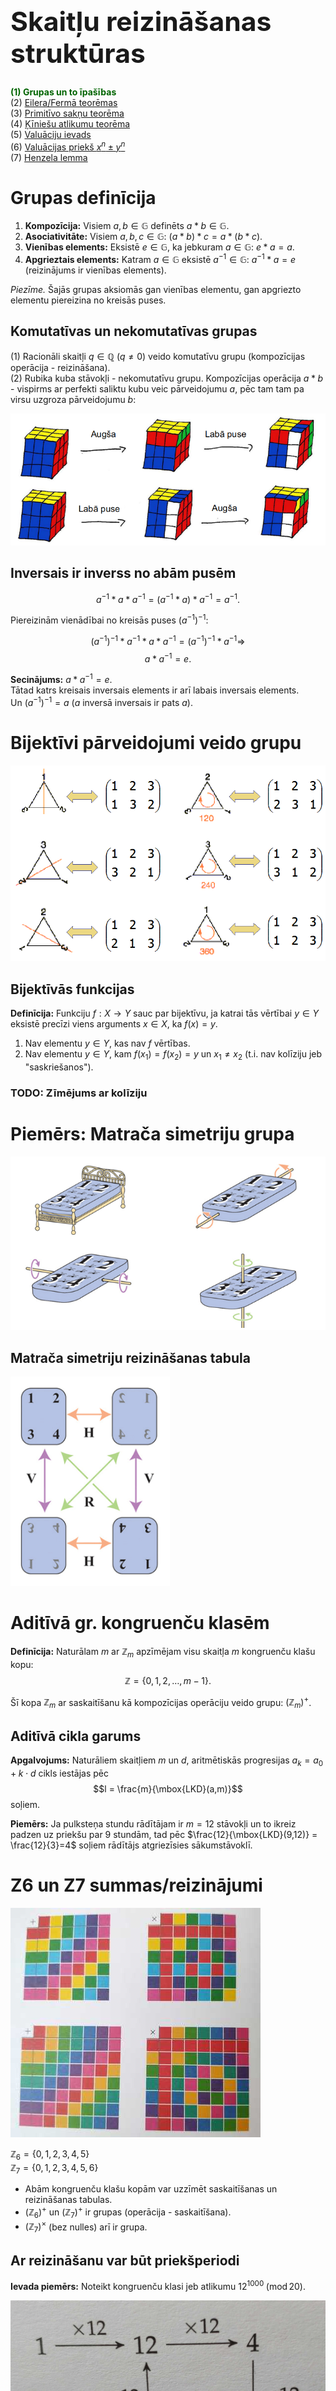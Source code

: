 # &nbsp;

<hgroup>

<h1 style="font-size:32pt">Skaitļu reizināšanas struktūras</h1>

</hgroup><hgroup>

<span style="color:darkgreen">**(1) Grupas un to īpašības**</span>  
(2) [Eilera/Fermā teorēmas](#section-1)  
(3) [Primitīvo sakņu teorēma](#section-2)  
(4) [Ķīniešu atlikumu teorēma](#section-3)  
(5) [Valuāciju ievads](#section-4)  
(6) [Valuācijas priekš $x^n \pm y^n$](#section-5)  
(7) [Henzela lemma](#section-6)

</hgroup>

# <lo-summary/> Grupas definīcija

1. **Kompozīcija:** Visiem $a,b \in \mathbb{G}$ definēts
$a \ast b \in \mathbb{G}$.   
2. **Asociativitāte:** Visiem $a,b,c \in \mathbb{G}$: 
$(a \ast b) \ast c = a \ast (b \ast c)$.   
3. **Vienības elements:** Eksistē $e \in \mathbb{G}$, 
ka jebkuram $a \in \mathbb{G}$: $e \ast a = a$.   
4. **Apgrieztais elements:** Katram $a \in \mathbb{G}$ 
eksistē $a^{-1} \in \mathbb{G}$: 
$a^{-1} \ast a = e$ (reizinājums ir vienības elements).

*Piezīme.* Šajās grupas aksiomās gan vienības elementu, 
gan apgriezto elementu piereizina no kreisās puses.

## Komutatīvas un nekomutatīvas grupas

(1) Racionāli skaitļi $q \in \mathbb{Q}$ ($q \neq 0$) veido 
komutatīvu grupu (kompozīcijas operācija - reizināšana).  
(2) Rubika kuba stāvokļi - nekomutatīvu grupu. Kompozīcijas operācija 
$a \ast b$ - vispirms ar perfekti saliktu kubu 
veic pārveidojumu $a$, pēc tam tam pa virsu uzgroza pārveidojumu $b$:

![Rubika kubs nekomutatīvs](rubik-cube-noncommutative.png)


## Inversais ir inverss no abām pusēm

$$a^{-1} \ast a \ast a^{-1} = (a^{-1} \ast a) \ast a^{-1} = a^{-1}.$$

Piereizinām vienādībai no kreisās puses $\left( a^{-1} \right)^{-1}$: 

$$\left( a^{-1} \right)^{-1} \ast a^{-1} \ast a \ast a^{-1} = 
\left( a^{-1} \right)^{-1} \ast a^{-1} \Rightarrow$$
$$a \ast a^{-1} = e.$$

**Secinājums:** $a \ast a^{-1} = e$.  
Tātad katrs kreisais inversais
elements ir arī labais inversais elements.  
Un $\left( a^{-1} \right)^{-1} = a$ ($a$ inversā
inversais ir pats $a$).


# <lo-summary/> Bijektīvi pārveidojumi veido grupu

![Simetriju grupa](symmetric-group.png)

## Bijektīvās funkcijas

**Definīcija:** Funkciju $f:X \rightarrow Y$ sauc par bijektīvu, ja 
katrai tās vērtībai $y \in Y$ eksistē precīzi viens arguments $x \in X$, 
ka $f(x) = y$.

1. Nav elementu $y \in Y$, kas nav $f$ vērtības. 
2. Nav elementu $y \in Y$, kam $f(x_1)=f(x_2)=y$ un $x_1 \neq x_2$
(t.i. nav kolīziju jeb "saskriešanos"). 

### TODO: Zīmējums ar kolīziju



# <lo-summary/> Piemērs: Matrača simetriju grupa

![Matraču grupa](bed-mattress.png)

## Matrača simetriju reizināšanas tabula


![Matrača pārveidojumi](mattress-group.png)




# <lo-summary/> Aditīvā gr. kongruenču klasēm

**Definīcija:** Naturālam $m$ ar $\mathbb{Z}_m$ apzīmējam
visu skaitļa $m$ kongruenču klašu kopu: 
$$\mathbb{Z} = \{ 0,1,2,\ldots,m-1 \}.$$

Šī kopa $\mathbb{Z}_m$ ar saskaitīšanu kā kompozīcijas 
operāciju veido grupu: $(\mathbb{Z}_m)^{+}$. 




## Aditīvā cikla garums 

**Apgalvojums:** Naturāliem skaitļiem $m$ un $d$, 
aritmētiskās progresijas $a_k = a_0 + k \cdot d$ 
cikls iestājas pēc 
$$l = \frac{m}{\mbox{LKD}(a,m)}$$
soļiem. 

**Piemērs:** Ja pulksteņa stundu rādītājam ir $m=12$ stāvokļi
un to ikreiz padzen uz priekšu par $9$ stundām, tad 
pēc $\frac{12}{\mbox{LKD}(9,12)} = \frac{12}{3}=4$ soļiem 
rādītājs atgriezīsies sākumstāvoklī. 


# <lo-summary/> Z6 un Z7 summas/reizinājumi

<hgroup>

![Sask. un reiz. tabulas](multiplication-tables.jpg)

</hgroup>

<hgroup>

$\mathbb{Z}_6 = \{ 0,1,2,3,4,5 \}$   
$\mathbb{Z}_7 = \{ 0,1,2,3,4,5,6 \}$   

* Abām kongruenču klašu kopām var uzzīmēt saskaitīšanas
un reizināšanas tabulas.
* $(\mathbb{Z}_6)^{+}$ un $(\mathbb{Z}_7)^{+}$
ir grupas (operācija - saskaitīšana).
* $(\mathbb{Z}_7)^{\times}$ (bez nulles) arī ir grupa.
 


</hgroup>


## Ar reizināšanu var būt priekšperiodi

<hgroup>

**Ievada piemērs:** Noteikt kongruenču klasi jeb atlikumu
$12^{1000}\;(\mbox{mod}\,20)$. 

![12 pakāpes](powers-of-12.jpg)

</hgroup>

<hgroup>

$12^n\;(\mbox{mod}\,20)$ ir:

$$\left\{
\begin{array}{ll}
1, & \mbox{ja $n=0$} \\
12, & \mbox{ja $n=4k+1$} \\
4, & \mbox{ja $n=4k+2$} \\
8, & \mbox{ja $n=4k+3$} \\
16, & \mbox{ja $n=4k+4$} 
\end{array} \right.$$

</hgroup>


## Ja kāpināmais savst.pirmsk. ar moduli

$12^{n}\;(\mbox{mod}\,20)$ analizējams 
līdzīgi kā $2^{n}\;(\mbox{mod}\,5)$

<table>
<tr>
<th>$n$</th>
<td>0</td><td>1</td><td>2</td><td>3</td><td>4</td><td>5</td>
</tr>
<tr>
<th>$12^{n}\;\mbox{mod}\,20$</th>
<td>1</td><td>12</td><td>4</td><td>8</td><td>16</td><td>12</td>
</tr>
<tr>
<th>$2^{n}\;\mbox{mod}\,5$</th>
<td>1</td><td>2</td><td>4</td><td>3</td><td>1</td><td>2</td>
</tr>
</table>


# <lo-sample/> Multiplikatīvā grupa

**Definīcija:** Ar $\Phi(n)$ apzīmēsim visus tos atlikumus no $\mathbb{Z}$, 
kas ir savstarpēji pirmskaitļi ar $n$. 

* Ja $p$ ir pirmskaitlis: $\Phi(p) = \{ 1, 2, \ldots, p-1 \}$  
(visi atlikumi, izņemot $0$).

* $\Phi(10) = \{ 1,3,7,9 \}$  
(atlikumi, kas nedalās ar $2$ vai $5$). 


## Kongruences klašu mult.grupa

**Apgalvojums:** $\Phi(n)$ ar kompozīcijas operāciju - reizināšanu 
veido grupu. 

*Pierādījums.*  
(A) Reizināšana atlikumiem $a,b \in \Phi(n)$ ir definēta un 
arī atlikums $a\cdot{}b$ ir savst.pirmskaitlis ar $n$.  
(B) $1 \in \Phi(n)$ ir vienības elements attiecībā uz reizināšanu.  
(C) Katram atlikumam $a \in \Phi(n)$ eksistē inversais. 


## Lemma par kongruenču klasēm

**Lemma:** Dots naturāls skaitlis $n$ un 
$$\Phi(n) = \{ 1, \ldots, n-1 \}$$
ir atlikumu kopa, kas ir savstarpēji pirmskaitļi ar $n$.  
Izvēlamies $a \in \Phi(n)$ un definējam jaunu atlikumu kopu:
$$a\Phi(n) = \{ ax\;\mid\;x \in \Phi(n) \} = \{ a \cdot 1, \ldots, a \cdot (n-1) \}.$$
Tad $a\Phi(n)=\Phi(n)$: kopa $a\Phi(n)$ sakrīt ar visu atlikumu kopu, kas ir
savstarpēji pirmskaitļi ar $n$. 

## Lemmas ilustrācija

TODO: Kaut kāda bildīte, kur atlikumi sajaucas

## Lemmas pierādījums



# <lo-summary/> Φ(8) un matrača simetrija

<hgroup>

![Matrača pārveidojumi](mattress-group.png)

</hgroup>
<hgroup>

![Φ(8) reizināšanas tabula](z8-multiplication-table.png)

Abas grupas ir *izomorfas* - matraču $4$ simetrijām
un $\Phi(8) = \{ 1,3,5,7 \}$ ir abpusēji viennozīmīga atbilstība
starp elementiem un to reizinājumiem.

</hgroup>



# <lo-summary/> Vilsona teorēma

**Teorēma:** Katram pirmskaitlim $p$, $(p-1)! \equiv -1\;(\mbox{mod}\,p)$. 

**Pierādījums:** Katram elementam $x \in \{ 1,\ldots,p-1 \}$ eksistē
inversais elements $x^{-1}$.  
**Vai kongruenču klase var būt pati sev inversā?**  
Ja $x = x^{-1}$, tad kongruenču klasi $x$ pareizinot
pašu ar sevi, iegūstam $1$:
$$x^2 \equiv 1\;(\mbox{mod}\,p),$$
jeb $x^2-1=(x-1)(x+1)$ dalās ar $p$. 

## Pierādījuma turpinājums

$x^2-1=(x-1)(x+1) \equiv p\;(\mbox{mod}\,p)$
ir vienīgi tad, ja $x = 1$ vai $x = p-1$. 

Vilsona teorēmā $(p-1)!$ satur visas kongruenču klases 
$x$ un $x^{-1}$ pa pāriem, izņemot $1$ un $(p-1)$.  
Tāpēc $(p-1)!$ kongruents ar $p-1$ jeb $-1$.  
$\blacksquare$



# <lo-sample/> IMO.SHL.2014.N4

**IMO.SHL.2014.N4:** 
Ar $n > 1$ apzīmēts kāds naturāls skaitlis. Pierādīt, ka
bezgalīgi daudzi locekļi virknei 
$(a_k)_{k \geq 1}$, kas definēta ar
$$a_k=\left\lfloor\frac{n^k}{k}\right\rfloor,$$ 
ir nepāru skaitļi.  
(Reālam skaitlim $x$, $\lfloor x\rfloor$ apzīmē 
lielāko veselo skaitli, kas nepārsniedz $x$.)


<!--
Let $n > 1$ be a given integer. Prove that 
infinitely many terms of the sequence 
$(a_k )_{k \geq 1}$, defined by 
$$a_k=\left\lfloor\frac{n^k}{k}\right\rfloor,$$ 
are odd.  
(For a real number $x$, $\lfloor x\rfloor$ denotes 
the largest integer not exceeding $x$.)
-->


## Empīrisks stāsts

abc













# &nbsp;

<hgroup>

<h1 style="font-size:32pt">Skaitļu reizināšanas struktūras</h1>

</hgroup>

<hgroup>

<span>(1) [Grupas un to īpašības](#section)</span>  
<span style="color:darkgreen">**(2) Eilera/Fermā teorēmas**</span>  
(3) [Primitīvo sakņu teorēma](#section-2)  
(4) [Ķīniešu atlikumu teorēma](#section-3)  
(5) [Valuāciju ievads](#section-4)  
(6) [Valuācijas priekš $x^n \pm y^n$](#section-5)  
(7) [Henzela lemma](#section-6)

</hgroup>






# <lo-sample/> Eilera teorēma

**Teorēma:** Ja $a$ un $n$ ir savstarpēji pirmskaitļi, tad  $a^{\varphi(n)} \equiv
1\;(\mbox{mod}\,n)$.  
*Piezīme.* Ar $\varphi(n)$ apzīmējam elementu skaitu kopā $\Phi(n)$ - to atlikumu 
skaitu no $\{ 0, \ldots, n-1 \}$, kas ir savstarpēji pirmskaitļi ar $n$.  
Funkciju $\varphi(n)$ sauc par *Eilera funkciju*. 

## Eilera teorēmas pierādījums

def

# <lo-sample/> Mazā Fermā teorēma

**Teorēma:** Ja $p ir pirmskaitlis un $\mbox{LKD}(a, p) = 1$, 
tad $a^{p−1} \equiv 1\;(\mbox{mod}\,p)$.


# <lo-sample/> IMO.SHL.2017.N2

<div style="font-size: 70%">

Dots pirmskaitlis $p \geq 2$.
Eduardo and Fernando spēlē sekojošu spēli, pārmaiņus
izdarot gājienus: Katrā gājienā spēlētājs izvēlas 
indeksu $i$ no kopas 
$\{0,1,\ldots,p-1\}$, 
kuru neviens no viņiem vēl nav izvēlējies, un 
tad izvēlas elementu $a_i$ no kopas
$\{0, 1, 2, 3, 4, 5, 6, 7, 8, 9\}$. 
Spēli sāk Eduardo. Spēle beidzas tad, kad visi 
indeksi $i \in \{0,1,\ldots,p-1\}$ ir izvēlēti. 
Tad tiek izrēķināts sekojošs skaitlis: 
$$M = a_0 + 10 \cdot a_1 + \cdots + 
10^{p-1} \cdot a_{p-1} =
\sum_{j=0}^{p-1} a_j \cdot 10^j.$$
Eduardo mērķis ir padarīt skaitli $M$ dalāmu ar $p$, 
bet Fernando mērķis ir to nepieļaut.  
Pierādīt, ka Eduardo ir uzvaroša stratēģija - viņš
vienmēr var sasniegt savu mērķi.

</div>

<!--
Let $p \geq 2$ be a prime number.
Eduardo and Fernando play the following
game making moves alternately: 
in each move, the current player 
chooses an index $i$ in the set 
$\{0,1,\ldots,p-1\}$ 
that was not 
chosen before by either of the two
players and then 
chooses an element $a_i$ of the
set $\{0, 1, 2, 3, 4, 5, 6, 7, 8, 9\}$. 
Eduardo has the first move. 
The game ends after all the indices
$i \in \{0,1,\ldots,p-1\}$ have been 
hosen. Then the following number is 
computed:
$$M = a_0 + 10 \cdot a_1 + \cdots + 
10^{p-1} \cdot a_{p-1} =
\sum_{j=0}^{p-1} a_j \cdot 10^j.$$
The goal of Eduardo is to make the
number $M$ divisible by $p$, and the
goal of Fernando is to prevent this.\\
Prove that Eduardo has a winning strategy.
-->








# &nbsp;

<hgroup>

<h1 style="font-size:32pt">Skaitļu reizināšanas struktūras</h1>

</hgroup><hgroup>

<span>(1) Grupas un to īpašības</span>  
(2) Eilera/Fermā teorēmas  
<span style="color:darkgreen">**(3) Primitīvo sakņu teorēma**</span>  
(4) Ķīniešu atlikumu teorēma  
(5) Valuāciju ievads  
(6) Valuācijas priekš $x^n \pm y^n$  
(7) Henzela lemma

</hgroup>

# <lo-sample/> Kas ir primitīvās saknes

**Definīcija:** Skaitli $g$ sauc par primitīvo sakni pēc $(\mbox{mod}\,n)$, 
ja katram skaitlim $a$, kas ir savstarpējs pirmskaitlis, eksistē 
tāds naturāls kāpinātājs $k \in \mathbb{N}$, ka $g^k \equiv a\;(\mbox{mod}\,n)$. 


##  (mod 17) - ne visi moduļi ir prim.saknes

<hgroup>

![Root is not 2](non-primitive-root.png)

</hgroup>

<hgroup>

![Root is 3](primitive-root.png)

</hgroup>

## (mod 13) - katra atlikuma cikls

![Pakāpes atlikumiem (mod 13)](powers-mod13.png)

[Multiplikatīvas grupas (mod n)](https://en.wikipedia.org/wiki/Multiplicative_group_of_integers_modulo_n#Examples_2)



# <lo-summary/> Primitīvo sakņu teorēma

**Teorēma:** Multiplikatīvā grupa atlikumiem, kas ir savstarpēji 
pirmskaitļi ar $n$: $(\Phi(n))^{\times}$ ir cikliska tad un tikai tad, ja
$n \in \{ 2; 4\}$ vai arī $n \in \{p^k, 2p^k \}$ kādai nepāru pirmskaitļa
$p$ pakāpei $p^k$. 

*Piezīme.* Grupa ir cikliska - tas nozīmē, ka eksistē primitīvā sakne $g$, 
kuras pakāpes $g^0, g^1, g^2, \ldots$ pieņem visas vērtības šajā grupā.

## Teorēmas pierādījums

ghi









# &nbsp;

<hgroup>

<h1 style="font-size:32pt">Skaitļu reizināšanas struktūras</h1>

</hgroup><hgroup>

<span>(1) Grupas un to īpašības</span>  
(2) Eilera/Fermā teorēmas  
(3) Primitīvo sakņu teorēma  
<span style="color:darkgreen">**(4) Ķīniešu atlikumu teorēma**</span>   
(5) Valuāciju ievads  
(6) Valuācijas priekš $x^n \pm y^n$  
(7) Henzela lemma

</hgroup>



# <lo-summary/> Ķīniešu atlikumu teorēma

**Teorēma:** Doti $m_1,\ldots,m_k$ ir naturāli skaitļi, kuri ir pa pāriem
savstarpēji pirmskaitļi un $M = m_1 \cdot \ldots \cdot m_k$ ir 
viņu reizinājums. Tad katram veselu skaitļu komplektam 
$(x_1,\ldots,x_k)$ ir tieši viena kongruenču klase
$x\;(\mbox{mod}\,M)$, kurai 
$$x \equiv x_i\;(\mbox{mod}\,m_i),\;\mbox{kur}\;i \in \{ 1, \ldots, k \}.$$


## Ķīniešu atlikumu teorēmas piemērs

<hgroup>

![Teorēmas piemērs](chinese-thm-example.png)

</hgroup>

<hgroup>

$$\left\{
\begin{array}{ll}
x \equiv 1 & (\mbox{mod}\,3)\\
x \equiv 2 & (\mbox{mod}\,5)\\
x \equiv 3 & (\mbox{mod}\,7)
\end{array} \right.$$
<red>$$\Longleftrightarrow$$</red>
$$x \equiv 52\;(\mbox{mod}\,105)$$

</hgroup>

## Piemērs (mod 35)

![Atlikumi ar 35](mod35.jpg)

Atlikumu pārim $(6;2)$ dalot attiecīgi ar $(7;5)$ atbilst
atlikums $27$, dalot ar $35$. 


## Piemērs (mod 36)

![Atlikumi ar 36](mod36.jpg)

* Dekarta reizinājums $\mathbb{Z}_9 \times \mathbb{Z}_4$ veido $\mathbb{Z}_{36}$ 
(visu atlikumu kopumu, dalot ar $36$). 
* Dekarta reizinājums $\Phi(9) \times \Phi(4)$ veido $\Phi(36)$ (visu to atlikumu 
kopumu, kas ir savstarpēji pirmskaitļi ar $36$). 



# <lo-sample/> IMO.1989.5

**IMO.1989:** Pierādīt, ka jebkuram naturālam $n$ atradīsies
$n$ pēc kārtas sekojoši naturāli skaitļi, no kuriem neviens
nav pirmskaitļa pakāpe, ieskaitot pirmo. 


# <lo-sample/> IMO.2009.1

Dots naturāls skaitlis $n$ un $a_1, a_2, a_3, \ldots, a_k$ ($k \geq 2$) 
ir dažādi veseli skaitļi no kopas $\{1, 2, \ldots , n\}$ ka $n$ dala $a_i (a_{i+1} − 1)$
pie $i = 1, 2,\ldots,k−1$. Pierādīt, a $n$ nedala $a_k(a_1−1)$.

# <lo-sample/> IMO.2016.4/IMO.SHL.2016.N3

Par *aromātisku* sauksim tādu naturālu skaitļu kopu, 
kas sastāv no vismaz diviem elementiem un katram no tās
elementiem ir vismaz viens kopīgs pirmreizinātājs ar 
vismaz vienu no pārējiem elementiem. Apzīmēsim 
$P(n)=n^2+n+1$. Kāda ir mazākā iespējamā naturālā skaitļa 
$b$ vērtība, pie nosacījuma, ka eksistē tāds nenegatīvs 
vesels skaitlis $a$, kuram kopa 
$$\{P(a+1),P(a+2),\ldots,P(a+b)\}$$
ir *aromātiska*?

<!--
A set of postive integers is called fragrant 
if it contains at least two elements and each 
of its elements has a prime factor in common 
with at least one of the other elements. 
Let $P(n)=n^2+n+1$. 
What is the least possible positive integer 
value of $b$ such that there exists a non-negative integer 
$a$ for which the set 
$$\{P(a+1),P(a+2),\ldots,P(a+b)\}$$ 
is fragrant?
-->


# &nbsp;

<hgroup>

<h1 style="font-size:32pt">Skaitļu reizināšanas struktūras</h1>

</hgroup><hgroup>

<span>(1) Grupas un to īpašības</span>  
(2) Eilera/Fermā teorēmas  
(3) Primitīvo sakņu teorēma  
(4) Ķīniešu atlikumu teorēma  
<span style="color:darkgreen">**(5) Valuāciju ievads**</span>  
(6) Valuācijas priekš $x^n \pm y^n$  
(7) Henzela lemma

</hgroup>


# <lo-sample/> UK.BMO1.2013.3

**UK.BMO1.2013.3:** Skaitļa decimālpieraksts satur $3^{2013}$ ciparus "3"; 
citu ciparu skaitļa pierakstā nav. Atrast augstāko skaitļa $3$ pakāpi, 
kas ir šī skaitļa dalītājs.

[BMO1 2013/2014 Solutions](https://bmos.ukmt.org.uk/solutions/bmo1-2014/)

## Skaitļa gabalu pavairošana

**Apgalvojums 1:**

1. Lai izveidotu skaitli no trim vienādiem cipariem $a$, jāreizina
$a \cdot 111$. 
2. Lai izveidotu skaitli, kas trīsreiz atkārto trīsciparu 
skaitli $\overline{abc}$, jāreizina $\overline{abc}\cdot 1001001$. 
3. Lai trīsreiz atkārtotu deviņciparu skaitli: 
$$\overline{d_1d_2\ldots{}d_9}\cdot 1000000001000000001.$$

## Indukcija

**Apgalvojums 2:** skaitli, kura pierakstā ir $3^k$ cipari "3" iegūst
reizinot skaitli $3$ ar $111$, $1001001$, $1000000001000000001$, $\ldots$.  
Formāli sakot, skaitlim $3$ piereizina $k$ virknes locekļus 
$a_1,a_2,\ldots,a_k$, kur definējam
$$a_m = 10^{2\cdot 3^m} + 10^{3^m} + 1.$$

Šo var pamatot ar indukciju. 

## Augstākā 3^n dalītāja noteikšana

1. Pirmais reizinātājs $3$ dalās ar $3^1$ (bet nedalās ar $3^2$). 
2. Katrs $a_m$ dalās ar $3^1$, bet nedalās ar $3^2=9$ (dalāmības pazīme:
skaitļa $a_m$ ciparu summa ir $3$). 
3. Piereizinot skaitlim $3$ vēl $k$ reizinātājus, kuri dalās ar $3$, bet
ne ar $9$, iegūstam skaitli, kas dalās ar $3^{2014}$ (bet ne ar
$3^{2015}$). 

# <lo-summary/> Valuācijas definīcija

**Definīcija:** Par vesela skaitļa $a \neq 0$ valuāciju pirmskaitlim $p$ sauksim 
veselu nenegatīvu $k=\nu_p(a)$, ka $a$ dalās ar $p^k$, bet nedalās ar 
$p^{k+1}$. 

*Piemēri:* 

1. Skaitlim $0$ nekādas valuācijas nav definētas, tas dalās 
ar jebkura pirmskaitļa jebkuru pakāpi.
2. $\nu_3(1)=\nu_3(2)=\nu_3(4)=\ldots=0$. Skaitļi, kuri nedalās ar $p=3$ ir
ar valuāciju $0$ - lielākā pakāpe, ar ko tie dalās ir $3^0=1$. 
3. $\nu_3(3)=\nu_3(6)=1$. Skaitļi, kuri dalās ar $3=3^1$, bet 
nedalās ar $9=3^2$. 










# &nbsp;

<hgroup>

<h1 style="font-size:32pt">Skaitļu reizināšanas struktūras</h1>

</hgroup><hgroup>

<span>(1) Grupas un to īpašības</span>  
(2) Eilera/Fermā teorēmas  
(3) Primitīvo sakņu teorēma  
(4) Ķīniešu atlikumu teorēma  
(5) Valuāciju ievads  
<span style="color:darkgreen">**(6) Valuācijas priekš $x^n \pm y^n$**</span>  
(7) Henzela lemma

</hgroup>


# <lo-summary/> Ievads 


1. [Lifting the Expontnt](https://brilliant.org/wiki/lifting-the-exponent/)




# <lo-sample/> BW.2015.16

**BW.2015.16:** Ar $P(n)$ apzīmējam lielāko pirmskaitli, ar ko dalās $n$. Atrast
visus naturālos skaitļus $n \geq 2$, kam
$$P(n) + \lfloor \sqrt{n} \rfloor = P(n+1) + \lfloor \sqrt{n+1} \rfloor.$$
*Piezīme.* $\lfloor x \rfloor$ apzīmē lielāko veselo skaitli, kas nepārsniedz $x$.




# <lo-sample/> IMO.2000.5

**IMO.2000.5:** Vai eksistē naturāls skaitlis $n$, ka tam ir tieši $2000$ 
dalītāji, kas ir pirmskaitļi, un $2^n + 1$ dalās ar $n$?





# <lo-sample/> IMO.SHL.2007.N5

**IMO.SHL.2007.N5:** Atrast visas sirjektīvās funkcijas 
$f : \mathbb{N} \rightarrow \mathbb{N}$, ka
visiem $m, n \in \mathbb{N}$ un katram pirmskaitlim $p$, skaitlis
$f(m+n)$ dalās ar $p$ tad un tikai tad, ja 
$f(m)+f(n)$ dalās ar $p$.  
*Piezīme.* Funkciju sauc par sirjektīvu, ja tā pieņem visas vērtības no 
sava vērtību apgabala (šajā gadījumā $\mathbb{N}$).

[Lifting the Exponent](https://services.artofproblemsolving.com/download.php?id=YXR0YWNobWVudHMvNS8wLzgyODNhOGNhOWQ4OWM1NDk5NTY1MGQyNWVlYWNlMzE1OGYxMDM0&rn=TGlmdGluZyBUaGUgRXhwb25lbnQgLSBWZXJzaW9uIDYucGRm)









# &nbsp;


<hgroup>

<h1 style="font-size:32pt">Skaitļu reizināšanas struktūras</h1>

</hgroup><hgroup>

<span>(1) Grupas un to īpašības</span>  
(2) Eilera/Fermā teorēmas  
(3) Primitīvo sakņu teorēma  
(4) Ķīniešu atlikumu teorēma  
(5) Valuāciju ievads  
(6) Valuācijas priekš $x^n \pm y^n$  
<span style="color:darkgreen">**(7) Henzela lemma**</span>

</hgroup>

# <lo-sample/> LT.VUMIF.2016.11_12.3

**LT.VUMIF.2016.11_12.3:** 
Noskaidrojiet, vai eksistē tāds naturāls skaitlis $n$, ka 
skaitlis $n \cdot 2^{2016} - 7$ ir
naturāla skaitļa kvadrāts.

[Vilniaus universiteto Matematikos ir informatikos fakulteto olimpiados](http://mif.vu.lt/matematikos-olimpiados/mif/)


## Kā kongruenču vienādojums

Eksistē atrisinājums $x$ kongruenču vienādojumam:
$$x^2 \equiv -7\;(\mbox{mod}\,2^{2016}).$$

Daži ir mācījušies par Ležandra un Jakobi simboliem 
(*kvadrātiskajiem atlikumiem* jeb *quadratic
residues*)...

# <lo-summary/> Kāpinātāja iteratīva pacelšana

Pierādījums ar indukciju:  
**Bāze:** Ja $n=4$, tad kongruenci 
$$x^2 \equiv -7\;(\mbox{mod}\,2^{n})$$
var atrisināt. Der, teiksim, $x=\pm 3$. 


# <lo-summary/> Henzela lemma

**Lemma:** Ja polinomam $P(x)$ ir vienkārša sakne pēc kāda pirmskaitļa 
moduļa $p$, tad $P(x)$ būs vienkārša
sakne arī pēc jebkuras šī pirmskaitļa pakāpes $p^k$.  
*Piezīme.* $P(x)$ ir vienkārša sakne $x_0$ pēc
moduļa $p$, ja $P(x_0) \equiv 0\;(\mbox{mod}\,p)$, 
bet polinoma atvasinājuma vērtība $P'(x_0) \not\equiv 0\;(\mbox{mod}\,p)$.

## Pierādījums 

Pieņemsim, ka $P(x)$ ir polinoms ar veseliem koeficientiem, 
$m,k$ ir naturāli skaitļi, $m \leq k$. 

Ja vesels skaitlis $x_0$ apmierina 
$$P(x_0) \equiv 0\;(\mbox{mod}\,p^{k})\;\;\mbox{un}\;\; P'(x_0) \not\equiv 0\;(\mbox{mod}\,p)$$
tad eksistē vesels $x_1$, ka 
$$P(x_1) \equiv 0\;(\mbox{mod}\,p^{k+m})\;\;\mbox{un}\;\; x_0 \equiv x_1\;(\mbox{mod}\,p^{k})$$

## Konstrukcija

Šis $x_1$ ir viens vienīgs (pēc $p^{k+m}$ moduļa) un to var izteikt
$$x_1 = x_0 - P(x_0) \cdot a,$$
kur koeficientu $a$ izvēlas tā, ka
$$a \equiv \left( P'(x_0) \right)^{-1}\;(\mbox{mod}\,p^m).$$


# <lo-sample/> Uzdevums

Dots nekonstants polinoms $P(x)$ ar veseliem koeficientiem. 
Pierādīt, ka neeksistē $m \in \mathbb{N}$, ka $P(n)$ ir *bezkvadrātu* skaitlis katram $n > m$.  
*Piezīme.* Par bezkvadrātu (*square free*) skaitli saucam tādu, kurš nedalās ne ar viena pirmskaitļa
kvadrātu.

[ArtOfProblemSolving](https://artofproblemsolving.com/community/c6t32538f6h1829436_square_free__form)


